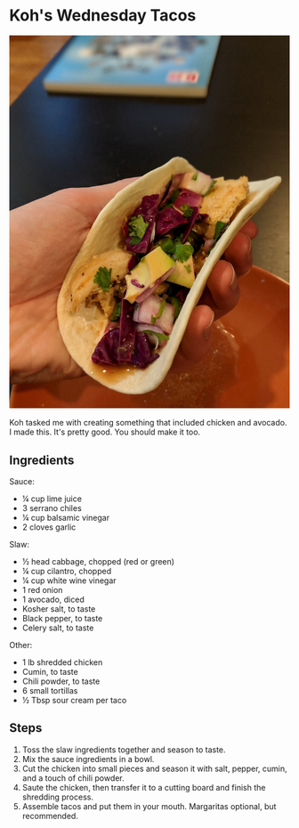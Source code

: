# Koh's Wednesday Tacos

![Finished product](https://raw.githubusercontent.com/karmeleon/recipes/master/images/koh_tacos.jpg)

Koh tasked me with creating something that included chicken and avocado. I made this. It's pretty good. You should make it too.

## Ingredients

Sauce:

* ¼ cup lime juice
* 3 serrano chiles
* ¼ cup balsamic vinegar
* 2 cloves garlic

Slaw:

* ½ head cabbage, chopped (red or green)
* ¼ cup cilantro, chopped
* ¼ cup white wine vinegar
* 1 red onion
* 1 avocado, diced
* Kosher salt, to taste
* Black pepper, to taste
* Celery salt, to taste

Other:

* 1 lb shredded chicken
* Cumin, to taste
* Chili powder, to taste
* 6 small tortillas
* ½ Tbsp sour cream per taco

## Steps

1. Toss the slaw ingredients together and season to taste.
2. Mix the sauce ingredients in a bowl.
3. Cut the chicken into small pieces and season it with salt, pepper, cumin, and a touch of chili powder.
4. Saute the chicken, then transfer it to a cutting board and finish the shredding process.
5. Assemble tacos and put them in your mouth. Margaritas optional, but recommended.
